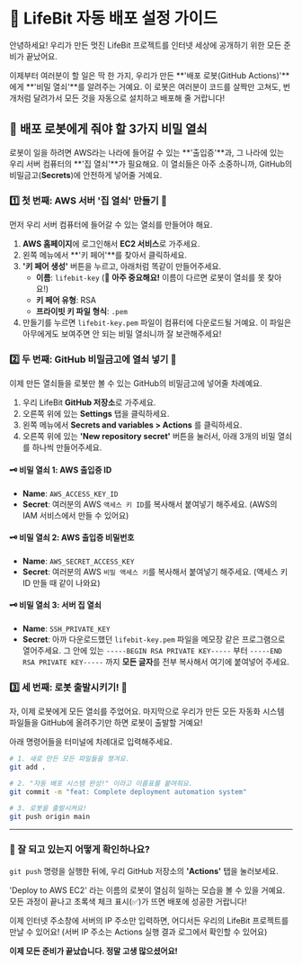 # 🚀 LifeBit 자동 배포 설정 가이드

안녕하세요! 우리가 만든 멋진 LifeBit 프로젝트를 인터넷 세상에 공개하기 위한 모든 준비가 끝났어요.

이제부터 여러분이 할 일은 딱 한 가지, 우리가 만든 **'배포 로봇(GitHub Actions)'**에게 **'비밀 열쇠'**를 알려주는 거예요. 이 로봇은 여러분이 코드를 살짝만 고쳐도, 번개처럼 달려가서 모든 것을 자동으로 설치하고 배포해 줄 거랍니다!

## 🤖 배포 로봇에게 줘야 할 3가지 비밀 열쇠

로봇이 일을 하려면 AWS라는 나라에 들어갈 수 있는 **'출입증'**과, 그 나라에 있는 우리 서버 컴퓨터의 **'집 열쇠'**가 필요해요. 이 열쇠들은 아주 소중하니까, GitHub의 비밀금고(**Secrets**)에 안전하게 넣어줄 거예요.

### 1️⃣ 첫 번째: AWS 서버 '집 열쇠' 만들기 🔑

먼저 우리 서버 컴퓨터에 들어갈 수 있는 열쇠를 만들어야 해요.

1.  **AWS 홈페이지**에 로그인해서 **EC2 서비스**로 가주세요.
2.  왼쪽 메뉴에서 **'키 페어'**를 찾아서 클릭하세요.
3.  **'키 페어 생성'** 버튼을 누르고, 아래처럼 똑같이 만들어주세요.
    *   **이름**: `lifebit-key` (🚨 **아주 중요해요!** 이름이 다르면 로봇이 열쇠를 못 찾아요!)
    *   **키 페어 유형**: RSA
    *   **프라이빗 키 파일 형식**: `.pem`
4.  만들기를 누르면 `lifebit-key.pem` 파일이 컴퓨터에 다운로드될 거예요. 이 파일은 아무에게도 보여주면 안 되는 비밀 열쇠니까 잘 보관해주세요!

### 2️⃣ 두 번째: GitHub 비밀금고에 열쇠 넣기 🔐

이제 만든 열쇠들을 로봇만 볼 수 있는 GitHub의 비밀금고에 넣어줄 차례예요.

1.  우리 LifeBit **GitHub 저장소**로 가주세요.
2.  오른쪽 위에 있는 **Settings** 탭을 클릭하세요.
3.  왼쪽 메뉴에서 **Secrets and variables > Actions** 를 클릭하세요.
4.  오른쪽 위에 있는 **'New repository secret'** 버튼을 눌러서, 아래 3개의 비밀 열쇠를 하나씩 만들어주세요.

#### 🗝️ **비밀 열쇠 1: AWS 출입증 ID**
- **Name**: `AWS_ACCESS_KEY_ID`
- **Secret**: 여러분의 AWS `액세스 키 ID`를 복사해서 붙여넣기 해주세요. (AWS의 IAM 서비스에서 만들 수 있어요)

#### 🗝️ **비밀 열쇠 2: AWS 출입증 비밀번호**
- **Name**: `AWS_SECRET_ACCESS_KEY`
- **Secret**: 여러분의 AWS `비밀 액세스 키`를 복사해서 붙여넣기 해주세요. (액세스 키 ID 만들 때 같이 나와요)

#### 🗝️ **비밀 열쇠 3: 서버 집 열쇠**
- **Name**: `SSH_PRIVATE_KEY`
- **Secret**: 아까 다운로드했던 `lifebit-key.pem` 파일을 메모장 같은 프로그램으로 열어주세요. 그 안에 있는 `-----BEGIN RSA PRIVATE KEY-----` 부터 `-----END RSA PRIVATE KEY-----` 까지 **모든 글자**를 전부 복사해서 여기에 붙여넣어 주세요.

### 3️⃣ 세 번째: 로봇 출발시키기! 🚀

자, 이제 로봇에게 모든 열쇠를 주었어요. 마지막으로 우리가 만든 모든 자동화 시스템 파일들을 GitHub에 올려주기만 하면 로봇이 출발할 거예요!

아래 명령어들을 터미널에 차례대로 입력해주세요.

```bash
# 1. 새로 만든 모든 파일들을 챙겨요.
git add .

# 2. "자동 배포 시스템 완성!" 이라고 이름표를 붙여줘요.
git commit -m "feat: Complete deployment automation system"

# 3. 로봇을 출발시켜요!
git push origin main
```

---

### 🤔 잘 되고 있는지 어떻게 확인하나요?

`git push` 명령을 실행한 뒤에, 우리 GitHub 저장소의 **'Actions'** 탭을 눌러보세요.

'Deploy to AWS EC2' 라는 이름의 로봇이 열심히 일하는 모습을 볼 수 있을 거예요. 모든 과정이 끝나고 초록색 체크 표시(✅)가 뜨면 배포에 성공한 거랍니다!

이제 인터넷 주소창에 서버의 IP 주소만 입력하면, 어디서든 우리의 LifeBit 프로젝트를 만날 수 있어요! (서버 IP 주소는 Actions 실행 결과 로그에서 확인할 수 있어요)

**이제 모든 준비가 끝났습니다. 정말 고생 많으셨어요!** 